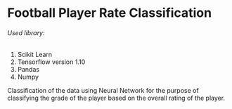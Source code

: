 # Football Player Rate Classification

###### Used library:
1. Scikit Learn
2. Tensorflow version 1.10
3. Pandas
4. Numpy

Classification of the data using Neural Network for the purpose of classifying the grade of the player based on the overall rating of the player.

